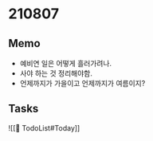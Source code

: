 # 210807

## Memo
- 예비연 일은 어떻게 흘러가려나.
- 사야 하는 것 정리해야함.
- 언제까지가 가을이고 언제까지가 여름이지?


## Tasks
![[📍 TodoList#Today]]
